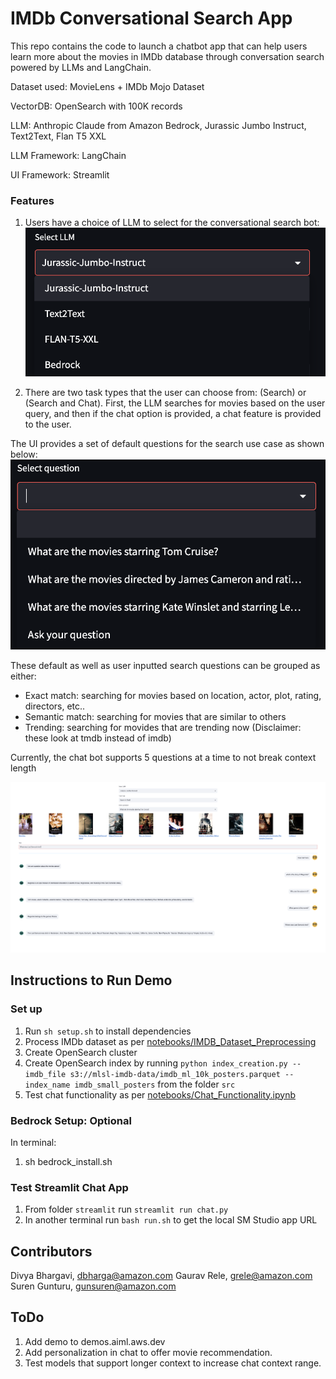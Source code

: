 # IMDb Conversational Search App

This repo contains the code to launch a chatbot app that can help users learn more about the movies in IMDb database through conversation search powered by LLMs and LangChain.

Dataset used: MovieLens + IMDb Mojo Dataset

VectorDB: OpenSearch with 100K records

LLM: Anthropic Claude from Amazon Bedrock, Jurassic Jumbo Instruct, Text2Text, Flan T5 XXL

LLM Framework: LangChain

UI Framework: Streamlit

### Features

1. Users have a choice of LLM to select for the conversational search bot: 
![LLM](./img/llm_choice.png)

2. There are two task types that the user can choose from: (Search) or (Search and Chat). First, the LLM searches for movies based on the user query, and then if the chat option is provided, a chat feature is provided to the user. 

The UI provides a set of default questions for the search use case as shown below: 
![default_qns](./img/default_qns.png)

These default as well as user inputted search questions can be grouped as either: 
- Exact match: searching for movies based on location, actor, plot, rating, directors, etc..
- Semantic match: searching for movies that are similar to others 
- Trending: searching for movides that are trending now (Disclaimer: these look at tmdb instead of imdb)

Currently, the chat bot supports 5 questions at a time to not break context length

![App UI](./img/image.png)


## Instructions to Run Demo

### Set up
1. Run `sh setup.sh` to install dependencies
2. Process IMDb dataset as per [notebooks/IMDB_Dataset_Preprocessing](notebooks/IMDB_Dataset_Preprocessing)
3. Create OpenSearch cluster
4. Create OpenSearch index by running `python index_creation.py --imdb_file s3://mlsl-imdb-data/imdb_ml_10k_posters.parquet --index_name imdb_small_posters` from the folder `src`
5. Test chat functionality as per [notebooks/Chat_Functionality.ipynb](notebooks/Chat_Functionality.ipynb)

### Bedrock Setup: Optional
In terminal: 
1. sh bedrock_install.sh

### Test Streamlit Chat App
1. From folder `streamlit` run `streamlit run chat.py`
2. In another terminal run `bash run.sh` to get the local SM Studio app URL 

## Contributors
Divya Bhargavi, dbharga@amazon.com
Gaurav Rele, grele@amazon.com
Suren Gunturu, gunsuren@amazon.com


## ToDo
1. Add demo to demos.aiml.aws.dev
2. Add personalization in chat to offer movie recommendation.
3. Test models that support longer context to increase chat context range.